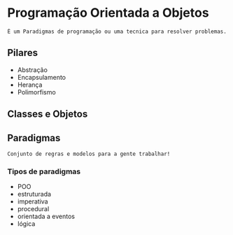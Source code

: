 # Programação Orientada a Objetos

    É um Paradigmas de programação ou uma tecnica para resolver problemas.

## Pilares

- Abstração
- Encapsulamento
- Herança
- Polimorfismo

## Classes e Objetos

## Paradigmas

    Conjunto de regras e modelos para a gente trabalhar!

### Tipos de paradigmas

- POO
- estruturada
- imperativa
- procedural
- orientada a eventos
- lógica

